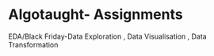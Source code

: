 # Algotaught- Assignments
EDA/Black Friday-Data Exploration , Data Visualisation , Data Transformation
